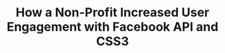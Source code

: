 ---
layout: blogpost
title: "How a Non-Profit Increased User Engagement with Facebook API and CSS3"
categories: code css
external_url: "http://www.slidedeck.com/blog/how-cure-org-increased-website-workflow-and-engagement-with-slidedeck/"
external_site: slidedeck
---